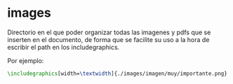 # images

Directorio en el que poder organizar todas las imagenes y pdfs que se inserten en el documento, de forma que se facilite su uso a la hora de escribir el path en los includegraphics.

Por ejemplo:
```latex
\includegraphics[width=\textwidth]{./images/imagen/muy/importante.png}
```